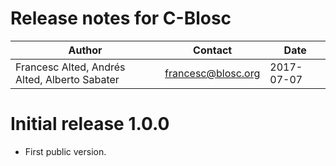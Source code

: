 # Release notes for C-Blosc

| Author | Contact | Date |
|--------|---------|------|
| Francesc Alted, Andrés Alted, Alberto Sabater | francesc@blosc.org | 2017-07-07 |


# Initial release 1.0.0

* First public version.